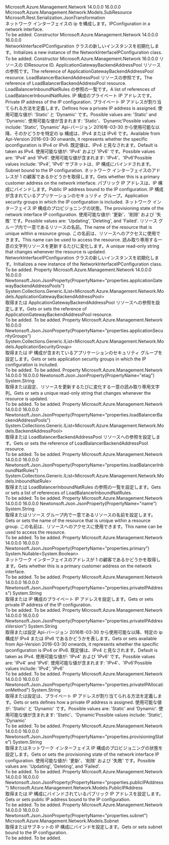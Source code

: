<Type Name="NetworkInterfaceIPConfiguration" FullName="Microsoft.Azure.Management.Network.Models.NetworkInterfaceIPConfiguration">
  <TypeSignature Language="C#" Value="public class NetworkInterfaceIPConfiguration : Microsoft.Azure.Management.Network.Models.SubResource" />
  <TypeSignature Language="ILAsm" Value=".class public auto ansi beforefieldinit NetworkInterfaceIPConfiguration extends Microsoft.Azure.Management.Network.Models.SubResource" />
  <TypeSignature Language="DocId" Value="T:Microsoft.Azure.Management.Network.Models.NetworkInterfaceIPConfiguration" />
  <TypeSignature Language="VB.NET" Value="Public Class NetworkInterfaceIPConfiguration&#xA;Inherits SubResource" />
  <TypeSignature Language="F#" Value="type NetworkInterfaceIPConfiguration = class&#xA;    inherit SubResource" />
  <AssemblyInfo>
    <AssemblyName>Microsoft.Azure.Management.Network</AssemblyName>
    <AssemblyVersion>14.0.0.0</AssemblyVersion>
    <AssemblyVersion>16.0.0.0</AssemblyVersion>
  </AssemblyInfo>
  <Base>
    <BaseTypeName>Microsoft.Azure.Management.Network.Models.SubResource</BaseTypeName>
  </Base>
  <Interfaces />
  <Attributes>
    <Attribute>
      <AttributeName>Microsoft.Rest.Serialization.JsonTransformation</AttributeName>
    </Attribute>
  </Attributes>
  <Docs>
    <summary>
            <span data-ttu-id="0b341-101">ネットワーク インターフェイスの ip を構成します。</span><span class="sxs-lookup"><span data-stu-id="0b341-101">IPConfiguration in a network interface.</span></span>
            </summary>
    <remarks>To be added.</remarks>
  </Docs>
  <Members>
    <Member MemberName=".ctor">
      <MemberSignature Language="C#" Value="public NetworkInterfaceIPConfiguration ();" />
      <MemberSignature Language="ILAsm" Value=".method public hidebysig specialname rtspecialname instance void .ctor() cil managed" />
      <MemberSignature Language="DocId" Value="M:Microsoft.Azure.Management.Network.Models.NetworkInterfaceIPConfiguration.#ctor" />
      <MemberSignature Language="VB.NET" Value="Public Sub New ()" />
      <MemberType>Constructor</MemberType>
      <AssemblyInfo>
        <AssemblyName>Microsoft.Azure.Management.Network</AssemblyName>
        <AssemblyVersion>14.0.0.0</AssemblyVersion>
        <AssemblyVersion>16.0.0.0</AssemblyVersion>
      </AssemblyInfo>
      <Parameters />
      <Docs>
        <summary>
            <span data-ttu-id="0b341-102">NetworkInterfaceIPConfiguration クラスの新しいインスタンスを初期化します。</span><span class="sxs-lookup"><span data-stu-id="0b341-102">Initializes a new instance of the NetworkInterfaceIPConfiguration class.</span></span>
            </summary>
        <remarks>To be added.</remarks>
      </Docs>
    </Member>
    <Member MemberName=".ctor">
      <MemberSignature Language="C#" Value="public NetworkInterfaceIPConfiguration (string id = null, System.Collections.Generic.IList&lt;Microsoft.Azure.Management.Network.Models.ApplicationGatewayBackendAddressPool&gt; applicationGatewayBackendAddressPools = null, System.Collections.Generic.IList&lt;Microsoft.Azure.Management.Network.Models.BackendAddressPool&gt; loadBalancerBackendAddressPools = null, System.Collections.Generic.IList&lt;Microsoft.Azure.Management.Network.Models.InboundNatRule&gt; loadBalancerInboundNatRules = null, string privateIPAddress = null, string privateIPAllocationMethod = null, string privateIPAddressVersion = null, Microsoft.Azure.Management.Network.Models.Subnet subnet = null, Nullable&lt;bool&gt; primary = null, Microsoft.Azure.Management.Network.Models.PublicIPAddress publicIPAddress = null, System.Collections.Generic.IList&lt;Microsoft.Azure.Management.Network.Models.ApplicationSecurityGroup&gt; applicationSecurityGroups = null, string provisioningState = null, string name = null, string etag = null);" />
      <MemberSignature Language="ILAsm" Value=".method public hidebysig specialname rtspecialname instance void .ctor(string id, class System.Collections.Generic.IList`1&lt;class Microsoft.Azure.Management.Network.Models.ApplicationGatewayBackendAddressPool&gt; applicationGatewayBackendAddressPools, class System.Collections.Generic.IList`1&lt;class Microsoft.Azure.Management.Network.Models.BackendAddressPool&gt; loadBalancerBackendAddressPools, class System.Collections.Generic.IList`1&lt;class Microsoft.Azure.Management.Network.Models.InboundNatRule&gt; loadBalancerInboundNatRules, string privateIPAddress, string privateIPAllocationMethod, string privateIPAddressVersion, class Microsoft.Azure.Management.Network.Models.Subnet subnet, valuetype System.Nullable`1&lt;bool&gt; primary, class Microsoft.Azure.Management.Network.Models.PublicIPAddress publicIPAddress, class System.Collections.Generic.IList`1&lt;class Microsoft.Azure.Management.Network.Models.ApplicationSecurityGroup&gt; applicationSecurityGroups, string provisioningState, string name, string etag) cil managed" />
      <MemberSignature Language="DocId" Value="M:Microsoft.Azure.Management.Network.Models.NetworkInterfaceIPConfiguration.#ctor(System.String,System.Collections.Generic.IList{Microsoft.Azure.Management.Network.Models.ApplicationGatewayBackendAddressPool},System.Collections.Generic.IList{Microsoft.Azure.Management.Network.Models.BackendAddressPool},System.Collections.Generic.IList{Microsoft.Azure.Management.Network.Models.InboundNatRule},System.String,System.String,System.String,Microsoft.Azure.Management.Network.Models.Subnet,System.Nullable{System.Boolean},Microsoft.Azure.Management.Network.Models.PublicIPAddress,System.Collections.Generic.IList{Microsoft.Azure.Management.Network.Models.ApplicationSecurityGroup},System.String,System.String,System.String)" />
      <MemberSignature Language="F#" Value="new Microsoft.Azure.Management.Network.Models.NetworkInterfaceIPConfiguration : string * System.Collections.Generic.IList&lt;Microsoft.Azure.Management.Network.Models.ApplicationGatewayBackendAddressPool&gt; * System.Collections.Generic.IList&lt;Microsoft.Azure.Management.Network.Models.BackendAddressPool&gt; * System.Collections.Generic.IList&lt;Microsoft.Azure.Management.Network.Models.InboundNatRule&gt; * string * string * string * Microsoft.Azure.Management.Network.Models.Subnet * Nullable&lt;bool&gt; * Microsoft.Azure.Management.Network.Models.PublicIPAddress * System.Collections.Generic.IList&lt;Microsoft.Azure.Management.Network.Models.ApplicationSecurityGroup&gt; * string * string * string -&gt; Microsoft.Azure.Management.Network.Models.NetworkInterfaceIPConfiguration" Usage="new Microsoft.Azure.Management.Network.Models.NetworkInterfaceIPConfiguration (id, applicationGatewayBackendAddressPools, loadBalancerBackendAddressPools, loadBalancerInboundNatRules, privateIPAddress, privateIPAllocationMethod, privateIPAddressVersion, subnet, primary, publicIPAddress, applicationSecurityGroups, provisioningState, name, etag)" />
      <MemberType>Constructor</MemberType>
      <AssemblyInfo>
        <AssemblyName>Microsoft.Azure.Management.Network</AssemblyName>
        <AssemblyVersion>16.0.0.0</AssemblyVersion>
      </AssemblyInfo>
      <Parameters>
        <Parameter Name="id" Type="System.String" />
        <Parameter Name="applicationGatewayBackendAddressPools" Type="System.Collections.Generic.IList&lt;Microsoft.Azure.Management.Network.Models.ApplicationGatewayBackendAddressPool&gt;" />
        <Parameter Name="loadBalancerBackendAddressPools" Type="System.Collections.Generic.IList&lt;Microsoft.Azure.Management.Network.Models.BackendAddressPool&gt;" />
        <Parameter Name="loadBalancerInboundNatRules" Type="System.Collections.Generic.IList&lt;Microsoft.Azure.Management.Network.Models.InboundNatRule&gt;" />
        <Parameter Name="privateIPAddress" Type="System.String" />
        <Parameter Name="privateIPAllocationMethod" Type="System.String" />
        <Parameter Name="privateIPAddressVersion" Type="System.String" />
        <Parameter Name="subnet" Type="Microsoft.Azure.Management.Network.Models.Subnet" />
        <Parameter Name="primary" Type="System.Nullable&lt;System.Boolean&gt;" />
        <Parameter Name="publicIPAddress" Type="Microsoft.Azure.Management.Network.Models.PublicIPAddress" />
        <Parameter Name="applicationSecurityGroups" Type="System.Collections.Generic.IList&lt;Microsoft.Azure.Management.Network.Models.ApplicationSecurityGroup&gt;" />
        <Parameter Name="provisioningState" Type="System.String" />
        <Parameter Name="name" Type="System.String" />
        <Parameter Name="etag" Type="System.String" />
      </Parameters>
      <Docs>
        <param name="id"><span data-ttu-id="0b341-103">リソースの ID</span><span class="sxs-lookup"><span data-stu-id="0b341-103">Resource ID.</span></span></param>
        <param name="applicationGatewayBackendAddressPools"><span data-ttu-id="0b341-104">ApplicationGatewayBackendAddressPool リソースの参照です。</span><span class="sxs-lookup"><span data-stu-id="0b341-104">The reference of ApplicationGatewayBackendAddressPool resource.</span></span></param>
        <param name="loadBalancerBackendAddressPools"><span data-ttu-id="0b341-105">LoadBalancerBackendAddressPool リソースの参照です。</span><span class="sxs-lookup"><span data-stu-id="0b341-105">The reference of LoadBalancerBackendAddressPool resource.</span></span></param>
        <param name="loadBalancerInboundNatRules"><span data-ttu-id="0b341-106">LoadBalancerInboundNatRules の参照の一覧です。</span><span class="sxs-lookup"><span data-stu-id="0b341-106">A list of references of LoadBalancerInboundNatRules.</span></span></param>
        <param name="privateIPAddress"><span data-ttu-id="0b341-107">IP 構成のプライベート IP アドレスです。</span><span class="sxs-lookup"><span data-stu-id="0b341-107">Private IP address of the IP configuration.</span></span></param>
        <param name="privateIPAllocationMethod"><span data-ttu-id="0b341-108">プライベート IP アドレスが割り当てられる方法を定義します。</span><span class="sxs-lookup"><span data-stu-id="0b341-108">Defines how a private IP address is assigned.</span></span> <span data-ttu-id="0b341-109">使用可能な値が: 'Static' と 'Dynamic' です。</span><span class="sxs-lookup"><span data-stu-id="0b341-109">Possible values are: 'Static' and 'Dynamic'.</span></span>
            <span data-ttu-id="0b341-110">使用可能な値が含まれます: 'Static'、'Dynamic'</span><span class="sxs-lookup"><span data-stu-id="0b341-110">Possible values include: 'Static', 'Dynamic'</span></span></param>
        <param name="privateIPAddressVersion"><span data-ttu-id="0b341-111">Api-バージョン 2016年-03-30 から使用可能な以降、そのかどうかを特定の ip 構成は、IPv4 または IPv6 です。</span><span class="sxs-lookup"><span data-stu-id="0b341-111">Available from Api-Version 2016-03-30 onwards, it represents whether the specific ipconfiguration is IPv4 or IPv6.</span></span> <span data-ttu-id="0b341-112">既定値は、IPv4 と見なされます。</span><span class="sxs-lookup"><span data-stu-id="0b341-112">Default is taken as IPv4.</span></span>
            <span data-ttu-id="0b341-113">使用可能な値が: 'IPv4' および 'IPv6' です。</span><span class="sxs-lookup"><span data-stu-id="0b341-113">Possible values are: 'IPv4' and 'IPv6'.</span></span> <span data-ttu-id="0b341-114">使用可能な値が含まれます: 'IPv4'、'IPv6'</span><span class="sxs-lookup"><span data-stu-id="0b341-114">Possible values include: 'IPv4', 'IPv6'</span></span></param>
        <param name="subnet"><span data-ttu-id="0b341-115">サブネットは、IP 構成にバインドされます。</span><span class="sxs-lookup"><span data-stu-id="0b341-115">Subnet bound to the IP configuration.</span></span></param>
        <param name="primary"><span data-ttu-id="0b341-116">ネットワーク インターフェイスのアドレスが 1 の顧客であるかどうかを取得します。</span><span class="sxs-lookup"><span data-stu-id="0b341-116">Gets whether this is a primary customer address on the network interface.</span></span></param>
        <param name="publicIPAddress"><span data-ttu-id="0b341-117">パブリック IP アドレスは、IP 構成にバインドします。</span><span class="sxs-lookup"><span data-stu-id="0b341-117">Public IP address bound to the IP configuration.</span></span></param>
        <param name="applicationSecurityGroups"><span data-ttu-id="0b341-118">IP 構成が含まれているアプリケーションのセキュリティ グループ。</span><span class="sxs-lookup"><span data-stu-id="0b341-118">Application security groups in which the IP configuration is included.</span></span></param>
        <param name="provisioningState"><span data-ttu-id="0b341-119">ネットワーク インターフェイス IP 構成のプロビジョニングの状態。</span><span class="sxs-lookup"><span data-stu-id="0b341-119">The provisioning state of the network interface IP configuration.</span></span> <span data-ttu-id="0b341-120">使用可能な値が: '更新'、'削除' および '失敗' です。</span><span class="sxs-lookup"><span data-stu-id="0b341-120">Possible values are: 'Updating', 'Deleting', and 'Failed'.</span></span></param>
        <param name="name"><span data-ttu-id="0b341-121">リソース グループ内で一意であるリソースの名前。</span><span class="sxs-lookup"><span data-stu-id="0b341-121">The name of the resource that is unique within a resource group.</span></span> <span data-ttu-id="0b341-122">この名前は、リソースへのアクセスに使用できます。</span><span class="sxs-lookup"><span data-stu-id="0b341-122">This name can be used to access the resource.</span></span></param>
        <param name="etag"><span data-ttu-id="0b341-123">読み取り専用する一意の文字列リソースを更新するたびに変化します。</span><span class="sxs-lookup"><span data-stu-id="0b341-123">A unique read-only string that changes whenever the resource is updated.</span></span></param>
        <summary>
            <span data-ttu-id="0b341-124">NetworkInterfaceIPConfiguration クラスの新しいインスタンスを初期化します。</span><span class="sxs-lookup"><span data-stu-id="0b341-124">Initializes a new instance of the NetworkInterfaceIPConfiguration class.</span></span>
            </summary>
        <remarks>To be added.</remarks>
      </Docs>
    </Member>
    <Member MemberName="ApplicationGatewayBackendAddressPools">
      <MemberSignature Language="C#" Value="public System.Collections.Generic.IList&lt;Microsoft.Azure.Management.Network.Models.ApplicationGatewayBackendAddressPool&gt; ApplicationGatewayBackendAddressPools { get; set; }" />
      <MemberSignature Language="ILAsm" Value=".property instance class System.Collections.Generic.IList`1&lt;class Microsoft.Azure.Management.Network.Models.ApplicationGatewayBackendAddressPool&gt; ApplicationGatewayBackendAddressPools" />
      <MemberSignature Language="DocId" Value="P:Microsoft.Azure.Management.Network.Models.NetworkInterfaceIPConfiguration.ApplicationGatewayBackendAddressPools" />
      <MemberSignature Language="VB.NET" Value="Public Property ApplicationGatewayBackendAddressPools As IList(Of ApplicationGatewayBackendAddressPool)" />
      <MemberSignature Language="F#" Value="member this.ApplicationGatewayBackendAddressPools : System.Collections.Generic.IList&lt;Microsoft.Azure.Management.Network.Models.ApplicationGatewayBackendAddressPool&gt; with get, set" Usage="Microsoft.Azure.Management.Network.Models.NetworkInterfaceIPConfiguration.ApplicationGatewayBackendAddressPools" />
      <MemberType>Property</MemberType>
      <AssemblyInfo>
        <AssemblyName>Microsoft.Azure.Management.Network</AssemblyName>
        <AssemblyVersion>14.0.0.0</AssemblyVersion>
        <AssemblyVersion>16.0.0.0</AssemblyVersion>
      </AssemblyInfo>
      <Attributes>
        <Attribute>
          <AttributeName>Newtonsoft.Json.JsonProperty(PropertyName="properties.applicationGatewayBackendAddressPools")</AttributeName>
        </Attribute>
      </Attributes>
      <ReturnValue>
        <ReturnType>System.Collections.Generic.IList&lt;Microsoft.Azure.Management.Network.Models.ApplicationGatewayBackendAddressPool&gt;</ReturnType>
      </ReturnValue>
      <Docs>
        <summary>
            <span data-ttu-id="0b341-125">取得または ApplicationGatewayBackendAddressPool リソースへの参照を設定します。</span><span class="sxs-lookup"><span data-stu-id="0b341-125">Gets or sets the reference of ApplicationGatewayBackendAddressPool resource.</span></span>
            </summary>
        <value>To be added.</value>
        <remarks>To be added.</remarks>
      </Docs>
    </Member>
    <Member MemberName="ApplicationSecurityGroups">
      <MemberSignature Language="C#" Value="public System.Collections.Generic.IList&lt;Microsoft.Azure.Management.Network.Models.ApplicationSecurityGroup&gt; ApplicationSecurityGroups { get; set; }" />
      <MemberSignature Language="ILAsm" Value=".property instance class System.Collections.Generic.IList`1&lt;class Microsoft.Azure.Management.Network.Models.ApplicationSecurityGroup&gt; ApplicationSecurityGroups" />
      <MemberSignature Language="DocId" Value="P:Microsoft.Azure.Management.Network.Models.NetworkInterfaceIPConfiguration.ApplicationSecurityGroups" />
      <MemberSignature Language="VB.NET" Value="Public Property ApplicationSecurityGroups As IList(Of ApplicationSecurityGroup)" />
      <MemberSignature Language="F#" Value="member this.ApplicationSecurityGroups : System.Collections.Generic.IList&lt;Microsoft.Azure.Management.Network.Models.ApplicationSecurityGroup&gt; with get, set" Usage="Microsoft.Azure.Management.Network.Models.NetworkInterfaceIPConfiguration.ApplicationSecurityGroups" />
      <MemberType>Property</MemberType>
      <AssemblyInfo>
        <AssemblyName>Microsoft.Azure.Management.Network</AssemblyName>
        <AssemblyVersion>16.0.0.0</AssemblyVersion>
      </AssemblyInfo>
      <Attributes>
        <Attribute>
          <AttributeName>Newtonsoft.Json.JsonProperty(PropertyName="properties.applicationSecurityGroups")</AttributeName>
        </Attribute>
      </Attributes>
      <ReturnValue>
        <ReturnType>System.Collections.Generic.IList&lt;Microsoft.Azure.Management.Network.Models.ApplicationSecurityGroup&gt;</ReturnType>
      </ReturnValue>
      <Docs>
        <summary>
            <span data-ttu-id="0b341-126">取得または IP 構成が含まれているアプリケーションのセキュリティ グループを設定します。</span><span class="sxs-lookup"><span data-stu-id="0b341-126">Gets or sets application security groups in which the IP configuration is included.</span></span>
            </summary>
        <value>To be added.</value>
        <remarks>To be added.</remarks>
      </Docs>
    </Member>
    <Member MemberName="Etag">
      <MemberSignature Language="C#" Value="public string Etag { get; set; }" />
      <MemberSignature Language="ILAsm" Value=".property instance string Etag" />
      <MemberSignature Language="DocId" Value="P:Microsoft.Azure.Management.Network.Models.NetworkInterfaceIPConfiguration.Etag" />
      <MemberSignature Language="VB.NET" Value="Public Property Etag As String" />
      <MemberSignature Language="F#" Value="member this.Etag : string with get, set" Usage="Microsoft.Azure.Management.Network.Models.NetworkInterfaceIPConfiguration.Etag" />
      <MemberType>Property</MemberType>
      <AssemblyInfo>
        <AssemblyName>Microsoft.Azure.Management.Network</AssemblyName>
        <AssemblyVersion>14.0.0.0</AssemblyVersion>
        <AssemblyVersion>16.0.0.0</AssemblyVersion>
      </AssemblyInfo>
      <Attributes>
        <Attribute>
          <AttributeName>Newtonsoft.Json.JsonProperty(PropertyName="etag")</AttributeName>
        </Attribute>
      </Attributes>
      <ReturnValue>
        <ReturnType>System.String</ReturnType>
      </ReturnValue>
      <Docs>
        <summary>
            <span data-ttu-id="0b341-127">取得または設定、リソースを更新するたびに変化する一意の読み取り専用文字列。</span><span class="sxs-lookup"><span data-stu-id="0b341-127">Gets or sets a unique read-only string that changes whenever the resource is updated.</span></span>
            </summary>
        <value>To be added.</value>
        <remarks>To be added.</remarks>
      </Docs>
    </Member>
    <Member MemberName="LoadBalancerBackendAddressPools">
      <MemberSignature Language="C#" Value="public System.Collections.Generic.IList&lt;Microsoft.Azure.Management.Network.Models.BackendAddressPool&gt; LoadBalancerBackendAddressPools { get; set; }" />
      <MemberSignature Language="ILAsm" Value=".property instance class System.Collections.Generic.IList`1&lt;class Microsoft.Azure.Management.Network.Models.BackendAddressPool&gt; LoadBalancerBackendAddressPools" />
      <MemberSignature Language="DocId" Value="P:Microsoft.Azure.Management.Network.Models.NetworkInterfaceIPConfiguration.LoadBalancerBackendAddressPools" />
      <MemberSignature Language="VB.NET" Value="Public Property LoadBalancerBackendAddressPools As IList(Of BackendAddressPool)" />
      <MemberSignature Language="F#" Value="member this.LoadBalancerBackendAddressPools : System.Collections.Generic.IList&lt;Microsoft.Azure.Management.Network.Models.BackendAddressPool&gt; with get, set" Usage="Microsoft.Azure.Management.Network.Models.NetworkInterfaceIPConfiguration.LoadBalancerBackendAddressPools" />
      <MemberType>Property</MemberType>
      <AssemblyInfo>
        <AssemblyName>Microsoft.Azure.Management.Network</AssemblyName>
        <AssemblyVersion>14.0.0.0</AssemblyVersion>
        <AssemblyVersion>16.0.0.0</AssemblyVersion>
      </AssemblyInfo>
      <Attributes>
        <Attribute>
          <AttributeName>Newtonsoft.Json.JsonProperty(PropertyName="properties.loadBalancerBackendAddressPools")</AttributeName>
        </Attribute>
      </Attributes>
      <ReturnValue>
        <ReturnType>System.Collections.Generic.IList&lt;Microsoft.Azure.Management.Network.Models.BackendAddressPool&gt;</ReturnType>
      </ReturnValue>
      <Docs>
        <summary>
            <span data-ttu-id="0b341-128">取得または LoadBalancerBackendAddressPool リソースへの参照を設定します。</span><span class="sxs-lookup"><span data-stu-id="0b341-128">Gets or sets the reference of LoadBalancerBackendAddressPool resource.</span></span>
            </summary>
        <value>To be added.</value>
        <remarks>To be added.</remarks>
      </Docs>
    </Member>
    <Member MemberName="LoadBalancerInboundNatRules">
      <MemberSignature Language="C#" Value="public System.Collections.Generic.IList&lt;Microsoft.Azure.Management.Network.Models.InboundNatRule&gt; LoadBalancerInboundNatRules { get; set; }" />
      <MemberSignature Language="ILAsm" Value=".property instance class System.Collections.Generic.IList`1&lt;class Microsoft.Azure.Management.Network.Models.InboundNatRule&gt; LoadBalancerInboundNatRules" />
      <MemberSignature Language="DocId" Value="P:Microsoft.Azure.Management.Network.Models.NetworkInterfaceIPConfiguration.LoadBalancerInboundNatRules" />
      <MemberSignature Language="VB.NET" Value="Public Property LoadBalancerInboundNatRules As IList(Of InboundNatRule)" />
      <MemberSignature Language="F#" Value="member this.LoadBalancerInboundNatRules : System.Collections.Generic.IList&lt;Microsoft.Azure.Management.Network.Models.InboundNatRule&gt; with get, set" Usage="Microsoft.Azure.Management.Network.Models.NetworkInterfaceIPConfiguration.LoadBalancerInboundNatRules" />
      <MemberType>Property</MemberType>
      <AssemblyInfo>
        <AssemblyName>Microsoft.Azure.Management.Network</AssemblyName>
        <AssemblyVersion>14.0.0.0</AssemblyVersion>
        <AssemblyVersion>16.0.0.0</AssemblyVersion>
      </AssemblyInfo>
      <Attributes>
        <Attribute>
          <AttributeName>Newtonsoft.Json.JsonProperty(PropertyName="properties.loadBalancerInboundNatRules")</AttributeName>
        </Attribute>
      </Attributes>
      <ReturnValue>
        <ReturnType>System.Collections.Generic.IList&lt;Microsoft.Azure.Management.Network.Models.InboundNatRule&gt;</ReturnType>
      </ReturnValue>
      <Docs>
        <summary>
            <span data-ttu-id="0b341-129">取得または LoadBalancerInboundNatRules の参照の一覧を設定します。</span><span class="sxs-lookup"><span data-stu-id="0b341-129">Gets or sets a list of references of LoadBalancerInboundNatRules.</span></span>
            </summary>
        <value>To be added.</value>
        <remarks>To be added.</remarks>
      </Docs>
    </Member>
    <Member MemberName="Name">
      <MemberSignature Language="C#" Value="public string Name { get; set; }" />
      <MemberSignature Language="ILAsm" Value=".property instance string Name" />
      <MemberSignature Language="DocId" Value="P:Microsoft.Azure.Management.Network.Models.NetworkInterfaceIPConfiguration.Name" />
      <MemberSignature Language="VB.NET" Value="Public Property Name As String" />
      <MemberSignature Language="F#" Value="member this.Name : string with get, set" Usage="Microsoft.Azure.Management.Network.Models.NetworkInterfaceIPConfiguration.Name" />
      <MemberType>Property</MemberType>
      <AssemblyInfo>
        <AssemblyName>Microsoft.Azure.Management.Network</AssemblyName>
        <AssemblyVersion>14.0.0.0</AssemblyVersion>
        <AssemblyVersion>16.0.0.0</AssemblyVersion>
      </AssemblyInfo>
      <Attributes>
        <Attribute>
          <AttributeName>Newtonsoft.Json.JsonProperty(PropertyName="name")</AttributeName>
        </Attribute>
      </Attributes>
      <ReturnValue>
        <ReturnType>System.String</ReturnType>
      </ReturnValue>
      <Docs>
        <summary>
            <span data-ttu-id="0b341-130">取得またはリソース グループ内で一意であるリソースの名前を設定します。</span><span class="sxs-lookup"><span data-stu-id="0b341-130">Gets or sets the name of the resource that is unique within a resource group.</span></span> <span data-ttu-id="0b341-131">この名前は、リソースへのアクセスに使用できます。</span><span class="sxs-lookup"><span data-stu-id="0b341-131">This name can be used to access the resource.</span></span>
            </summary>
        <value>To be added.</value>
        <remarks>To be added.</remarks>
      </Docs>
    </Member>
    <Member MemberName="Primary">
      <MemberSignature Language="C#" Value="public Nullable&lt;bool&gt; Primary { get; set; }" />
      <MemberSignature Language="ILAsm" Value=".property instance valuetype System.Nullable`1&lt;bool&gt; Primary" />
      <MemberSignature Language="DocId" Value="P:Microsoft.Azure.Management.Network.Models.NetworkInterfaceIPConfiguration.Primary" />
      <MemberSignature Language="VB.NET" Value="Public Property Primary As Nullable(Of Boolean)" />
      <MemberSignature Language="F#" Value="member this.Primary : Nullable&lt;bool&gt; with get, set" Usage="Microsoft.Azure.Management.Network.Models.NetworkInterfaceIPConfiguration.Primary" />
      <MemberType>Property</MemberType>
      <AssemblyInfo>
        <AssemblyName>Microsoft.Azure.Management.Network</AssemblyName>
        <AssemblyVersion>14.0.0.0</AssemblyVersion>
        <AssemblyVersion>16.0.0.0</AssemblyVersion>
      </AssemblyInfo>
      <Attributes>
        <Attribute>
          <AttributeName>Newtonsoft.Json.JsonProperty(PropertyName="properties.primary")</AttributeName>
        </Attribute>
      </Attributes>
      <ReturnValue>
        <ReturnType>System.Nullable&lt;System.Boolean&gt;</ReturnType>
      </ReturnValue>
      <Docs>
        <summary>
            <span data-ttu-id="0b341-132">ネットワーク インターフェイスのアドレスが 1 の顧客であるかどうかを取得します。</span><span class="sxs-lookup"><span data-stu-id="0b341-132">Gets whether this is a primary customer address on the network interface.</span></span>
            </summary>
        <value>To be added.</value>
        <remarks>To be added.</remarks>
      </Docs>
    </Member>
    <Member MemberName="PrivateIPAddress">
      <MemberSignature Language="C#" Value="public string PrivateIPAddress { get; set; }" />
      <MemberSignature Language="ILAsm" Value=".property instance string PrivateIPAddress" />
      <MemberSignature Language="DocId" Value="P:Microsoft.Azure.Management.Network.Models.NetworkInterfaceIPConfiguration.PrivateIPAddress" />
      <MemberSignature Language="VB.NET" Value="Public Property PrivateIPAddress As String" />
      <MemberSignature Language="F#" Value="member this.PrivateIPAddress : string with get, set" Usage="Microsoft.Azure.Management.Network.Models.NetworkInterfaceIPConfiguration.PrivateIPAddress" />
      <MemberType>Property</MemberType>
      <AssemblyInfo>
        <AssemblyName>Microsoft.Azure.Management.Network</AssemblyName>
        <AssemblyVersion>14.0.0.0</AssemblyVersion>
        <AssemblyVersion>16.0.0.0</AssemblyVersion>
      </AssemblyInfo>
      <Attributes>
        <Attribute>
          <AttributeName>Newtonsoft.Json.JsonProperty(PropertyName="properties.privateIPAddress")</AttributeName>
        </Attribute>
      </Attributes>
      <ReturnValue>
        <ReturnType>System.String</ReturnType>
      </ReturnValue>
      <Docs>
        <summary>
            <span data-ttu-id="0b341-133">取得または IP 構成のプライベート IP アドレスを設定します。</span><span class="sxs-lookup"><span data-stu-id="0b341-133">Gets or sets private IP address of the IP configuration.</span></span>
            </summary>
        <value>To be added.</value>
        <remarks>To be added.</remarks>
      </Docs>
    </Member>
    <Member MemberName="PrivateIPAddressVersion">
      <MemberSignature Language="C#" Value="public string PrivateIPAddressVersion { get; set; }" />
      <MemberSignature Language="ILAsm" Value=".property instance string PrivateIPAddressVersion" />
      <MemberSignature Language="DocId" Value="P:Microsoft.Azure.Management.Network.Models.NetworkInterfaceIPConfiguration.PrivateIPAddressVersion" />
      <MemberSignature Language="VB.NET" Value="Public Property PrivateIPAddressVersion As String" />
      <MemberSignature Language="F#" Value="member this.PrivateIPAddressVersion : string with get, set" Usage="Microsoft.Azure.Management.Network.Models.NetworkInterfaceIPConfiguration.PrivateIPAddressVersion" />
      <MemberType>Property</MemberType>
      <AssemblyInfo>
        <AssemblyName>Microsoft.Azure.Management.Network</AssemblyName>
        <AssemblyVersion>14.0.0.0</AssemblyVersion>
        <AssemblyVersion>16.0.0.0</AssemblyVersion>
      </AssemblyInfo>
      <Attributes>
        <Attribute>
          <AttributeName>Newtonsoft.Json.JsonProperty(PropertyName="properties.privateIPAddressVersion")</AttributeName>
        </Attribute>
      </Attributes>
      <ReturnValue>
        <ReturnType>System.String</ReturnType>
      </ReturnValue>
      <Docs>
        <summary>
            <span data-ttu-id="0b341-134">取得または設定 Api-バージョン 2016年-03-30 から使用可能な以降、特定の ip 構成が IPv4 または IPv6 であるかどうかを表します。</span><span class="sxs-lookup"><span data-stu-id="0b341-134">Gets or sets available from Api-Version 2016-03-30 onwards, it represents whether the specific ipconfiguration is IPv4 or IPv6.</span></span>
            <span data-ttu-id="0b341-135">既定値は、IPv4 と見なされます。</span><span class="sxs-lookup"><span data-stu-id="0b341-135">Default is taken as IPv4.</span></span>  <span data-ttu-id="0b341-136">使用可能な値が: 'IPv4' および 'IPv6' です。</span><span class="sxs-lookup"><span data-stu-id="0b341-136">Possible values are: 'IPv4' and 'IPv6'.</span></span>
            <span data-ttu-id="0b341-137">使用可能な値が含まれます: 'IPv4'、'IPv6'</span><span class="sxs-lookup"><span data-stu-id="0b341-137">Possible values include: 'IPv4', 'IPv6'</span></span>
            </summary>
        <value>To be added.</value>
        <remarks>To be added.</remarks>
      </Docs>
    </Member>
    <Member MemberName="PrivateIPAllocationMethod">
      <MemberSignature Language="C#" Value="public string PrivateIPAllocationMethod { get; set; }" />
      <MemberSignature Language="ILAsm" Value=".property instance string PrivateIPAllocationMethod" />
      <MemberSignature Language="DocId" Value="P:Microsoft.Azure.Management.Network.Models.NetworkInterfaceIPConfiguration.PrivateIPAllocationMethod" />
      <MemberSignature Language="VB.NET" Value="Public Property PrivateIPAllocationMethod As String" />
      <MemberSignature Language="F#" Value="member this.PrivateIPAllocationMethod : string with get, set" Usage="Microsoft.Azure.Management.Network.Models.NetworkInterfaceIPConfiguration.PrivateIPAllocationMethod" />
      <MemberType>Property</MemberType>
      <AssemblyInfo>
        <AssemblyName>Microsoft.Azure.Management.Network</AssemblyName>
        <AssemblyVersion>14.0.0.0</AssemblyVersion>
        <AssemblyVersion>16.0.0.0</AssemblyVersion>
      </AssemblyInfo>
      <Attributes>
        <Attribute>
          <AttributeName>Newtonsoft.Json.JsonProperty(PropertyName="properties.privateIPAllocationMethod")</AttributeName>
        </Attribute>
      </Attributes>
      <ReturnValue>
        <ReturnType>System.String</ReturnType>
      </ReturnValue>
      <Docs>
        <summary>
            <span data-ttu-id="0b341-138">取得または設定は、プライベート IP アドレスが割り当てられる方法を定義します。</span><span class="sxs-lookup"><span data-stu-id="0b341-138">Gets or sets defines how a private IP address is assigned.</span></span> <span data-ttu-id="0b341-139">使用可能な値が: 'Static' と 'Dynamic' です。</span><span class="sxs-lookup"><span data-stu-id="0b341-139">Possible values are: 'Static' and 'Dynamic'.</span></span> <span data-ttu-id="0b341-140">使用可能な値が含まれます: 'Static'、'Dynamic'</span><span class="sxs-lookup"><span data-stu-id="0b341-140">Possible values include: 'Static', 'Dynamic'</span></span>
            </summary>
        <value>To be added.</value>
        <remarks>To be added.</remarks>
      </Docs>
    </Member>
    <Member MemberName="ProvisioningState">
      <MemberSignature Language="C#" Value="public string ProvisioningState { get; set; }" />
      <MemberSignature Language="ILAsm" Value=".property instance string ProvisioningState" />
      <MemberSignature Language="DocId" Value="P:Microsoft.Azure.Management.Network.Models.NetworkInterfaceIPConfiguration.ProvisioningState" />
      <MemberSignature Language="VB.NET" Value="Public Property ProvisioningState As String" />
      <MemberSignature Language="F#" Value="member this.ProvisioningState : string with get, set" Usage="Microsoft.Azure.Management.Network.Models.NetworkInterfaceIPConfiguration.ProvisioningState" />
      <MemberType>Property</MemberType>
      <AssemblyInfo>
        <AssemblyName>Microsoft.Azure.Management.Network</AssemblyName>
        <AssemblyVersion>14.0.0.0</AssemblyVersion>
        <AssemblyVersion>16.0.0.0</AssemblyVersion>
      </AssemblyInfo>
      <Attributes>
        <Attribute>
          <AttributeName>Newtonsoft.Json.JsonProperty(PropertyName="properties.provisioningState")</AttributeName>
        </Attribute>
      </Attributes>
      <ReturnValue>
        <ReturnType>System.String</ReturnType>
      </ReturnValue>
      <Docs>
        <summary>
            <span data-ttu-id="0b341-141">取得またはネットワーク インターフェイス IP 構成のプロビジョニングの状態を設定します。</span><span class="sxs-lookup"><span data-stu-id="0b341-141">Gets or sets the provisioning state of the network interface IP configuration.</span></span> <span data-ttu-id="0b341-142">使用可能な値が: '更新'、'削除' および '失敗' です。</span><span class="sxs-lookup"><span data-stu-id="0b341-142">Possible values are: 'Updating', 'Deleting', and 'Failed'.</span></span>
            </summary>
        <value>To be added.</value>
        <remarks>To be added.</remarks>
      </Docs>
    </Member>
    <Member MemberName="PublicIPAddress">
      <MemberSignature Language="C#" Value="public Microsoft.Azure.Management.Network.Models.PublicIPAddress PublicIPAddress { get; set; }" />
      <MemberSignature Language="ILAsm" Value=".property instance class Microsoft.Azure.Management.Network.Models.PublicIPAddress PublicIPAddress" />
      <MemberSignature Language="DocId" Value="P:Microsoft.Azure.Management.Network.Models.NetworkInterfaceIPConfiguration.PublicIPAddress" />
      <MemberSignature Language="VB.NET" Value="Public Property PublicIPAddress As PublicIPAddress" />
      <MemberSignature Language="F#" Value="member this.PublicIPAddress : Microsoft.Azure.Management.Network.Models.PublicIPAddress with get, set" Usage="Microsoft.Azure.Management.Network.Models.NetworkInterfaceIPConfiguration.PublicIPAddress" />
      <MemberType>Property</MemberType>
      <AssemblyInfo>
        <AssemblyName>Microsoft.Azure.Management.Network</AssemblyName>
        <AssemblyVersion>14.0.0.0</AssemblyVersion>
        <AssemblyVersion>16.0.0.0</AssemblyVersion>
      </AssemblyInfo>
      <Attributes>
        <Attribute>
          <AttributeName>Newtonsoft.Json.JsonProperty(PropertyName="properties.publicIPAddress")</AttributeName>
        </Attribute>
      </Attributes>
      <ReturnValue>
        <ReturnType>Microsoft.Azure.Management.Network.Models.PublicIPAddress</ReturnType>
      </ReturnValue>
      <Docs>
        <summary>
            <span data-ttu-id="0b341-143">取得または IP 構成にバインドされているパブリック IP アドレスを設定します。</span><span class="sxs-lookup"><span data-stu-id="0b341-143">Gets or sets public IP address bound to the IP configuration.</span></span>
            </summary>
        <value>To be added.</value>
        <remarks>To be added.</remarks>
      </Docs>
    </Member>
    <Member MemberName="Subnet">
      <MemberSignature Language="C#" Value="public Microsoft.Azure.Management.Network.Models.Subnet Subnet { get; set; }" />
      <MemberSignature Language="ILAsm" Value=".property instance class Microsoft.Azure.Management.Network.Models.Subnet Subnet" />
      <MemberSignature Language="DocId" Value="P:Microsoft.Azure.Management.Network.Models.NetworkInterfaceIPConfiguration.Subnet" />
      <MemberSignature Language="VB.NET" Value="Public Property Subnet As Subnet" />
      <MemberSignature Language="F#" Value="member this.Subnet : Microsoft.Azure.Management.Network.Models.Subnet with get, set" Usage="Microsoft.Azure.Management.Network.Models.NetworkInterfaceIPConfiguration.Subnet" />
      <MemberType>Property</MemberType>
      <AssemblyInfo>
        <AssemblyName>Microsoft.Azure.Management.Network</AssemblyName>
        <AssemblyVersion>14.0.0.0</AssemblyVersion>
        <AssemblyVersion>16.0.0.0</AssemblyVersion>
      </AssemblyInfo>
      <Attributes>
        <Attribute>
          <AttributeName>Newtonsoft.Json.JsonProperty(PropertyName="properties.subnet")</AttributeName>
        </Attribute>
      </Attributes>
      <ReturnValue>
        <ReturnType>Microsoft.Azure.Management.Network.Models.Subnet</ReturnType>
      </ReturnValue>
      <Docs>
        <summary>
            <span data-ttu-id="0b341-144">取得またはサブネットの IP 構成にバインドを設定します。</span><span class="sxs-lookup"><span data-stu-id="0b341-144">Gets or sets subnet bound to the IP configuration.</span></span>
            </summary>
        <value>To be added.</value>
        <remarks>To be added.</remarks>
      </Docs>
    </Member>
  </Members>
</Type>